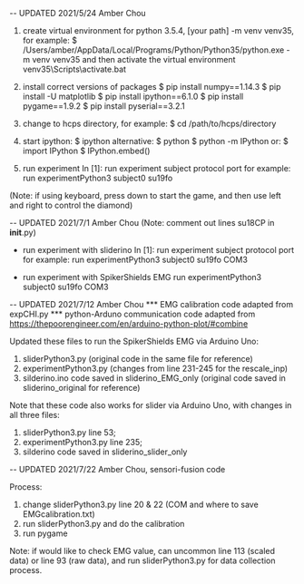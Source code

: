 -- UPDATED 2021/5/24 Amber Chou

1. create virtual environment for python 3.5.4, [your path] -m venv venv35, for example:
$ /Users/amber/AppData/Local/Programs/Python/Python35/python.exe -m venv venv35
and then activate the virtual environment
venv35\Scripts\activate.bat

2. install correct versions of packages
$ pip install numpy==1.14.3
$ pip install -U matplotlib 
$ pip install ipython==6.1.0
$ pip install pygame==1.9.2
$ pip install pyserial==3.2.1

3. change to hcps directory, for example: 
$ cd /path/to/hcps/directory

4. start ipython:
$ ipython
alternative: 
$ python
$ python -m IPython
or:
$ import IPython
$ IPython.embed()

5. run experiment
In [1]: run experiment subject protocol port 
for example: run experimentPython3 subject0 su19fo

(Note: if using keyboard, press down to start the game, and then use left and right to control the diamond)


-- UPDATED 2021/7/1 Amber Chou
(Note: comment out lines su18CP in __init__.py)

-  run experiment with sliderino
In [1]: run experiment subject protocol port 
for example: run experimentPython3 subject0 su19fo COM3

-  run experiment with SpikerShields EMG
run experimentPython3 subject0 su19fo COM3

-- UPDATED 2021/7/12 Amber Chou
*** EMG calibration code adapted from expCHI.py
*** python-Arduno communication code adapted from https://thepoorengineer.com/en/arduino-python-plot/#combine

Updated these files to run the SpikerShields EMG via Arduino Uno:
1. sliderPython3.py (original code in the same file for reference) 
2. experimentPython3.py (changes from line 231-245 for the rescale_inp)
3. silderino.ino code saved in sliderino_EMG_only (original code saved in sliderino_original for reference)

Note that these code also works for slider via Arduino Uno, with changes in all three files: 
1. sliderPython3.py line 53; 
2. experimentPython3.py line 235; 
3. silderino code saved in sliderino_slider_only

-- UPDATED 2021/7/22 Amber Chou, sensori-fusion code

Process:
1. change sliderPython3.py line 20 & 22 (COM and where to save EMGcalibration.txt)
2. run sliderPython3.py and do the calibration
3. run pygame

Note: if would like to check EMG value, can uncommon line 113 (scaled data) or line 93 (raw data), and run sliderPython3.py for data collection process.

